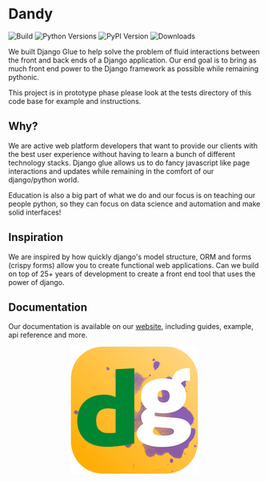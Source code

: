 # Dandy

![Build](https://img.shields.io/github/actions/workflow/status/stratusadv/django-glue/run_tests.yml)
![Python Versions](https://img.shields.io/pypi/pyversions/django-glue)
![PyPI Version](https://img.shields.io/pypi/v/django-glue)
![Downloads](https://img.shields.io/pypi/dm/django-glue)

We built Django Glue to help solve the problem of fluid interactions between the front and back ends of a Django application.
Our end goal is to bring as much front end power to the Django framework as possible while remaining pythonic.

This project is in prototype phase please look at the tests directory of this code base for example and instructions.

## Why?
We are active web platform developers that want to provide our clients with the best user experience without having to learn a bunch of different technology stacks.
Django glue allows us to do fancy javascript like page interactions and updates while remaining in the comfort of our django/python world.

Education is also a big part of what we do and our focus is on teaching our people python, so they can focus on data science and automation and make solid interfaces! 

## Inspiration
We are inspired by how quickly django's model structure, ORM and forms (crispy forms) allow you to create functional web applications.
Can we build on top of 25+ years of development to create a front end tool that uses the power of django.

## Documentation

Our documentation is available on our [website](https://django-glue.stratusadv.com), including guides, example, api reference and more.

<p align="center">
    <a href="https://dandysoftware.com">
        <img alt="Dandy Logo" src="docs/static/img/django_glue_logo_256.png"/>
    </a>
</p>
